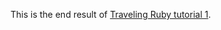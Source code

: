 This is the end result of [Traveling Ruby tutorial 1](https://github.com/phusion/traveling-ruby/blob/master/TUTORIAL-1.md).
